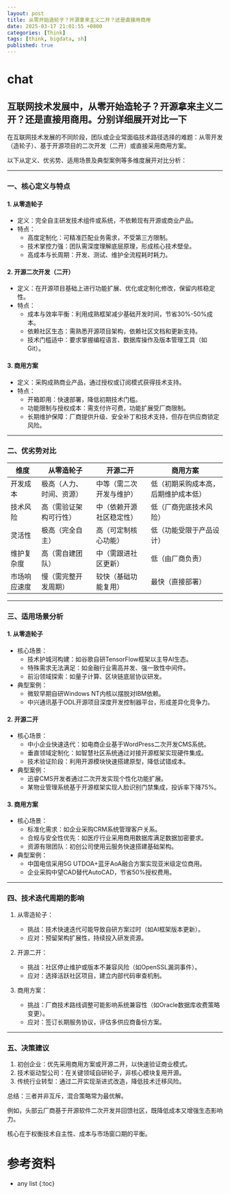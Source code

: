 ```yaml
---
layout: post
title: 从零开始造轮子？开源拿来主义二开？还是直接用商用
date: 2025-03-17 21:01:55 +0800
categories: [Think]
tags: [think, bigdata, sh]
published: true
---
```


# chat

## 互联网技术发展中，从零开始造轮子？开源拿来主义二开？还是直接用商用。分别详细展开对比一下

在互联网技术发展的不同阶段，团队或企业常面临技术路径选择的难题：从零开发（造轮子）、基于开源项目的二次开发（二开）或直接采用商用方案。

以下从定义、优劣势、适用场景及典型案例等多维度展开对比分析：

---

### 一、核心定义与特点
#### 1. 从零造轮子
- 定义：完全自主研发技术组件或系统，不依赖现有开源或商业产品。
- 特点：  
  - 高度定制化：可精准匹配业务需求，不受第三方限制。  
  - 技术掌控力强：团队需深度理解底层原理，形成核心技术壁垒。  
  - 高成本与长周期：开发、测试、维护全流程耗时耗力。

#### 2. 开源二次开发（二开）
- 定义：在开源项目基础上进行功能扩展、优化或定制化修改，保留内核稳定性。  
- 特点：  
  - 成本与效率平衡：利用成熟框架减少基础开发时间，节省30%-50%成本。  
  - 依赖社区生态：需熟悉开源项目架构，依赖社区文档和更新支持。  
  - 技术门槛适中：要求掌握编程语言、数据库操作及版本管理工具（如Git）。

#### 3. 商用方案
- 定义：采购成熟商业产品，通过授权或订阅模式获得技术支持。  
- 特点：  
  - 开箱即用：快速部署，降低初期技术门槛。  
  - 功能限制与授权成本：需支付许可费，功能扩展受厂商限制。  
  - 长期维护保障：厂商提供升级、安全补丁和技术支持，但存在供应商锁定风险。

---

### 二、优劣势对比

| 维度          | 从零造轮子                     | 开源二开                         | 商用方案                         |
|-------------------|----------------------------------|-------------------------------------|-------------------------------------|
| 开发成本       | 极高（人力、时间、资源）       | 中等（需二次开发与维护）          | 低（初期采购成本高，后期维护成本低） |
| 技术风险       | 高（需验证架构可行性）          | 中（依赖开源社区稳定性）           | 低（厂商兜底技术风险）           |
| 灵活性         | 极高（完全自主）               | 高（可定制核心功能）              | 低（功能受限于产品设计）         |
| 维护复杂度     | 高（需自建团队）              | 中（需跟进社区更新）              | 低（由厂商负责）               |
| 市场响应速度   | 慢（需完整开发周期）           | 较快（基础功能复用）              | 最快（直接部署）               |


---

### 三、适用场景分析
#### 1. 从零造轮子
- 核心场景：  
  - 技术护城河构建：如谷歌自研TensorFlow框架以主导AI生态。  
  - 特殊需求无法满足：如金融行业需高并发、强一致性中间件。  
  - 前沿领域探索：如量子计算、区块链底层协议研发。  
- 典型案例：  
  - 微软早期自研Windows NT内核以摆脱对IBM依赖。  
  - 中兴通讯基于ODL开源项目深度开发控制器平台，形成差异化竞争力。

#### 2. 开源二开
- 核心场景：  
  - 中小企业快速迭代：如电商企业基于WordPress二次开发CMS系统。  
  - 垂直领域定制化：如智慧社区系统通过对接开源框架实现硬件集成。  
  - 技术验证阶段：利用开源模块快速搭建原型，降低试错成本。  
- 典型案例：  
  - 迅睿CMS开发者通过二次开发实现个性化功能扩展。  
  - 某物业管理系统基于开源框架实现人脸识别门禁集成，投诉率下降75%。

#### 3. 商用方案
- 核心场景：  
  - 标准化需求：如企业采购CRM系统管理客户关系。  
  - 合规与安全性优先：如医疗行业采用商用数据库满足数据加密要求。  
  - 资源有限团队：初创公司使用云服务快速搭建基础架构。  
- 典型案例：  
  - 中国电信采用5G UTDOA+蓝牙AoA融合方案实现亚米级定位商用。  
  - 企业采购中望CAD替代AutoCAD，节省50%授权费用。

---

### 四、技术迭代周期的影响
1. 从零造轮子：  
   - 挑战：技术快速迭代可能导致自研方案过时（如AI框架版本更新）。  
   - 应对：预留架构扩展性，持续投入研发资源。

2. 开源二开：  
   - 挑战：社区停止维护或版本不兼容风险（如OpenSSL漏洞事件）。  
   - 应对：选择活跃社区项目，建立内部代码审查机制。

3. 商用方案：  
   - 挑战：厂商技术路线调整可能影响系统兼容性（如Oracle数据库收费策略变更）。  
   - 应对：签订长期服务协议，评估多供应商备份方案。

---

### 五、决策建议
1. 初创企业：优先采用商用方案或开源二开，以快速验证商业模式。  
2. 技术驱动型公司：在关键领域自研轮子，非核心模块复用开源。  
3. 传统行业转型：通过二开实现渐进式改造，降低技术迁移风险。

总结：三者并非互斥，混合策略常为最优解。

例如，头部云厂商基于开源软件二次开发并回馈社区，既降低成本又增强生态影响力。

核心在于权衡技术自主性、成本与市场窗口期的平衡。


# 参考资料

* any list
{:toc}